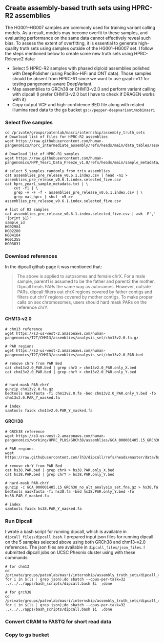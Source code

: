 ## Create assembly-based truth sets using HPRC-R2 assemblies

The HG001–HG007 samples are commonly used for training variant calling models. As a result, models may become overfit to these samples, and evaluating performance on the same data cannot effectively reveal such bias. To assess the extent of overfitting, it is essential to generate high-quality truth sets using samples outside of the HG001–HG007 set.
I follow the steps mentioned below to create some new truth sets using HPRC-Release2 data:
- Select 5 HPRC-R2 samples with phased diploid assemblies polished with DeepPolisher (using PacBio-HiFi and ONT data).
  Those samples should be absent from HPRC-R1 since we want to use graph-v1.1 for testing pangenome-aware DeepVariant.
- Map assemblies to GRCh38 or CHM13-v2.0 and perform variant calling with dipcall (I prefer CHM13-v2.0 but I have to check if DRAGEN works with it)
- Copy output VCF and high-confidence BED file along with related illumina read data to the gs bucket `gs://pepper-deepvariant/mobinasri`


### Select five samples
```
cd /private/groups/patenlab/masri/internship/assembly_truth_sets
# Download list of files for HPRC-R2 assemblies
wget https://raw.githubusercontent.com/human-pangenomics/hprc_intermediate_assembly/refs/heads/main/data_tables/assemblies_pre_release_v0.6.1.index.csv

# Download list of HPRC-R1 samples
wget https://raw.githubusercontent.com/human-pangenomics/HPP_Year1_Data_Freeze_v1.0/refs/heads/main/sample_metadata/hprc_year1_sample_metadata.txt
```

```
# select 5 samples randomly from trio assemblies
cat assemblies_pre_release_v0.6.1.index.csv | head -n1 > assemblies_pre_release_v0.6.1.index.selected_five.csv
cat hprc_year1_sample_metadata.txt | \
    cut -f1 | \
    grep -v -F -f - assemblies_pre_release_v0.6.1.index.csv | \
    grep mat_hprc | shuf -n5 >> assemblies_pre_release_v0.6.1.index.selected_five.csv

# list of R2 samples
cat assemblies_pre_release_v0.6.1.index.selected_five.csv | awk -F',' '{print $1}'
sample_id
HG02984
HG02280
HG04184
HG01255
HG03831
```
### Download references
In the dipcall github page it was mentioned that:

> The above is applied to autosomes and female chrX. For a male sample, parent1 is assumed to be the father and parent2 the mother. Dipcall treats PARs the same way as autosomes. However, outside PARs, dipcall filters out chrX regions covered by father contigs and filters out chrY regions covered by mother contigs. To make proper calls on sex chromosomes, users should hard mask PARs on the reference chrY.

#### CHM13-v2.0
```
# chm13 reference
wget https://s3-us-west-2.amazonaws.com/human-pangenomics/T2T/CHM13/assemblies/analysis_set/chm13v2.0.fa.gz

# PAR regions
wget https://s3-us-west-2.amazonaws.com/human-pangenomics/T2T/CHM13/assemblies/analysis_set/chm13v2.0_PAR.bed

# remove chrY from PAR Bed
cat chm13v2.0_PAR.bed | grep chrX > chm13v2.0_PAR.only_X.bed
cat chm13v2.0_PAR.bed | grep chrY > chm13v2.0_PAR.only_Y.bed


# hard-mask PAR-chrY
gunzip chm13v2.0.fa.gz
bedtools maskfasta -fi chm13v2.0.fa -bed chm13v2.0_PAR.only_Y.bed -fo chm13v2.0.PAR_Y_masked.fa

# index
samtools faidx chm13v2.0.PAR_Y_masked.fa
```

#### GRCH38
```
# GRCh38 reference
wget https://s3-us-west-2.amazonaws.com/human-pangenomics/working/HPRC_PLUS/GRCh38/assemblies/GCA_000001405.15_GRCh38_no_alt_analysis_set.fna.gz

# PAR regions
wget https://raw.githubusercontent.com/lh3/dipcall/refs/heads/master/data/hs38.PAR.bed

# remove chrY from PAR Bed
cat hs38.PAR.bed | grep chrX > hs38.PAR.only_X.bed
cat hs38.PAR.bed | grep chrY > hs38.PAR.only_Y.bed

# hard-mask PAR-chrY
gunzip -c GCA_000001405.15_GRCh38_no_alt_analysis_set.fna.gz > hs38.fa
bedtools maskfasta -fi hs38.fa -bed hs38.PAR.only_Y.bed -fo hs38.PAR_Y_masked.fa

# index
samtools faidx hs38.PAR_Y_masked.fa
```
### Run Dipcall
I wrote a bash script for running dipcall, which is available in `dipcall_files/dipcall.bash`. I prepared input json files for running dipcall on the 5 samples selected above using both GRCh38 and chm13-v2.0 references. The json files are available in `dipcall_files/json_files`. I submitted dipcall jobs on UCSC Pheonix cluster using with these commands:
```
# for chm13
cd /private/groups/patenlab/masri/internship/assembly_truth_sets/dipcall_results_CHM13
for i in $(ls | grep json);do sbatch --cpus-per-task=32 ../../../apps/bash_scripts/dipcall.bash $i  ;done

# for grch38
cd /private/groups/patenlab/masri/internship/assembly_truth_sets/dipcall_results_GRCh38
for i in $(ls | grep json);do sbatch --cpus-per-task=32 ../../../apps/bash_scripts/dipcall.bash $i  ;done
```

### Convert CRAM to FASTQ for short read data
### Copy to gs bucket

